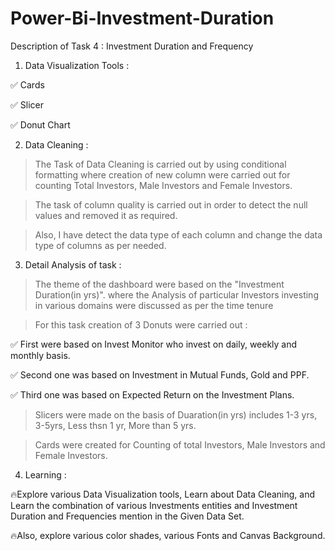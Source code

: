 # Power-Bi-Investment-Duration

Description of Task 4 : Investment Duration and Frequency


1. Data Visualization Tools :

✅ Cards

✅ Slicer

✅ Donut Chart



2. Data Cleaning :

> The Task of Data Cleaning is carried out by using conditional formatting where creation of new column were carried out for counting Total Investors, Male Investors and Female Investors.

> The task of column quality is carried out in order to detect the null values and removed it as required.

> Also, I have detect the data type of each column and change the data type of columns as per needed.



3. Detail Analysis of task :

> The theme of the dashboard were based on the "Investment Duration(in yrs)". where the Analysis of particular Investors investing in various domains were discussed as per the time tenure

> For this task creation of 3 Donuts were carried out :

✅ First were based on Invest Monitor who invest on daily, weekly and monthly basis.

✅ Second one was based on Investment in Mutual Funds, Gold and PPF.

✅ Third one was based on Expected Return on the Investment Plans.

> Slicers were made on the basis of Duaration(in yrs) includes 1-3 yrs, 3-5yrs, Less thsn 1 yr, More than 5 yrs.

> Cards were created for Counting of total Investors, Male Investors and Female Investors.



4. Learning :

🔥Explore various Data Visualization tools, Learn about Data Cleaning, and Learn the combination of various Investments entities and Investment Duration and Frequencies mention in the Given Data Set.

🔥Also, explore various color shades, various Fonts and Canvas Background.

